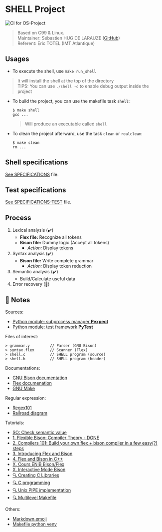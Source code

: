 # SHELL Project

![CI for OS-Project](https://github.com/SebastienHUGDELARAUZE/ue-os-project/workflows/CI%20for%20OS-Project/badge.svg?branch=master)

> Based on C99 & Linux.  
> Maintainer: Sébastien HUG DE LARAUZE ([GitHub](https://github.com/SebastienHUGDELARAUZE/ue-os-project))  
> Referent: Eric TOTEL (IMT Atlantique)

## Usages

- To execute the shell, use `make run_shell`

> It will install the shell at the top of the directory  
> TIPS: You can use `./shell -d` to enable debug output inside the project

- To build the project, you can use the makefile task `shell`:

      $ make shell
      gcc ...

  > Will produce an executable called `shell`

- To clean the project afterward, use the task `clean` or `realclean`:

      $ make clean
      rm ...

## Shell specifications

[See SPECIFICATIONS](./SPECIFICATIONS.md) file.

## Test specifications

[See SPECIFICATIONS-TEST](./SPECIFICATIONS-TEST.md) file.

## Process

1. Lexical analysis (:heavy_check_mark:)
   - **Flex file:** Recognize all tokens
   - **Bison file:** Dummy logic (Accept all tokens)
     - _Action:_ Display tokens
2. Syntax analysis (:heavy_check_mark:)
   - **Bison file:** Write complete grammar
     - _Action:_ Display token reduction
3. Semantic analysis (:heavy_check_mark:)
   - Build/Calculate useful data
4. Error recovery (:construction:)

## :memo: Notes

Sources:

- [Python module: subprocess manager **Pexpect**](https://pexpect.readthedocs.io/en/stable/index.html)
- [Python module: test framework **PyTest**](https://docs.pytest.org/en/stable/contents.html)

Files of interest:

    > grammar.y         // Parser (GNU Bison)
    > syntax.flex       // Scanner (Flex)
    > shell.c           // SHELL program (source)
    > shell.h           // SHELL program (header)

Documentations:

- [GNU Bison documentation](https://www.gnu.org/software/bison/manual/bison.html)
- [Flex documenation](http://gensoft.pasteur.fr/docs/flex/2.6.1/index.html)
- [GNU Make](https://www.gnu.org/software/make/manual/make.html)

Regular expression:

- [Regex101](https://regex101.com/)
- [Railroad diagram](https://regexper.com/)

Tutorials:

- [SO: Check semantic value](https://stackoverflow.com/questions/52136092/how-to-check-semantic-values-of-tokens-in-flex-bison)
- [1. Flexible Bison: Compiler Theory - DONE](https://starbeamrainbowlabs.com/blog/article.php?article=posts/258-Languages-and-Compilers-Intro.html)
- [2. Compilers 101: Build your own flex + bison compiler in a few easy(?) steps](https://starbeamrainbowlabs.com/blog/article.php?article=posts%2F267-Compilers-101.html)
- [3. Introducing Flex and Bison](https://www.oreilly.com/library/view/flex-bison/9780596805418/ch01.html)
- [4. Flex and Bison in C++](http://www.jonathanbeard.io/tutorials/FlexBisonC%2B%2B)
- [X. Cours ENIB Bison/Flex](https://www.enib.fr/~harrouet/Data/Courses/Flex_Bison.pdf)
- [X. Interactive Mode Bison](https://www.cs.uic.edu/~spopuri/ibison.html)
- [:mag: Creating C Libraries](https://www.cs.swarthmore.edu/~newhall/unixhelp/howto_C_libraries.html)
- [:mag: C programming](https://randu.org/tutorials/c/index.php)
- [:mag: Unix PIPE implementation](https://toroid.org/unix-pipe-implementation)
- [:mag: Multilevel Makefile](http://aggregate.org/rfisher/Tutorials/Make/make6.html)

Others:

- [Markdown emoji](https://gist.github.com/rxaviers/7360908)
- [Makefile python venv](https://www.dinotools.de/en/2019/12/23/use-python-with-virtualenv-in-makefiles/)
